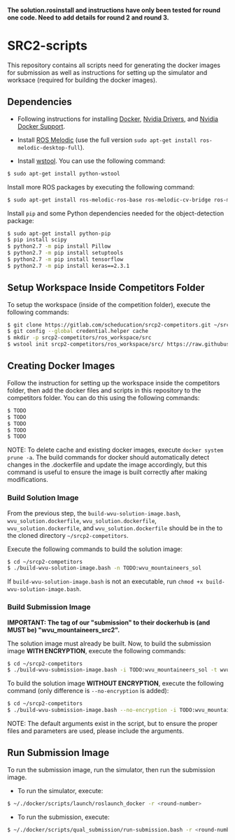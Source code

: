 **The solution.rosinstall and instructions have only been tested for round one code. Need to add details for round 2 and round 3.**

# SRC2-scripts
This repository contains all scripts need for generating the docker images for submission as well as instructions for setting up the simulator and worksace (required for building the docker images).
  
## Dependencies
* Following instructions for installing [Docker](https://gitlab.com/scheducation/srcp2-competitors/-/wikis/Documentation/Install-Run/Install-Docker), [Nvidia Drivers](https://gitlab.com/scheducation/srcp2-competitors/-/wikis/Documentation/Install-Run/Install-Nvidia-Driver), and [Nvidia Docker Support](https://gitlab.com/scheducation/srcp2-competitors/-/wikis/Documentation/Install-Run/Install-Nvidia-Docker-Support).  

* Install [ROS Melodic](http://wiki.ros.org/melodic/Installation/Ubuntu) (use the full version `sudo apt-get install ros-melodic-desktop-full`).
  
* Install [wstool](http://wiki.ros.org/wstool). You can use the following command:  
```bash
$ sudo apt-get install python-wstool
```

Install more ROS packages by executing the following command:  
```bash
$ sudo apt-get install ros-melodic-ros-base ros-melodic-cv-bridge ros-melodic-gazebo-msgs ros-melodic-image-transport ros-melodic-tf ros-melodic-pcl-conversions ros-melodic-costmap-2d ros-melodic-pcl-ros ros-melodic-nav-core ros-melodic-base-local-planner ros-melodic-tf2-geometry-msgs ros-melodic-tf2-sensor-msgs ros-melodic-navfn ros-melodic-realtime-tools ros-melodic-move-base-msgs ros-melodic-map-server ros-melodic-move-base
```  
  
Install `pip` and some Python dependencies needed for the object-detection package:  
```bash
$ sudo apt-get install python-pip
$ pip install scipy
$ python2.7 -m pip install Pillow
$ python2.7 -m pip install setuptools
$ python2.7 -m pip install tensorflow
$ python2.7 -m pip install keras==2.3.1
```  
  
## Setup Workspace Inside Competitors Folder
To setup the workspace (inside of the competition folder), execute the following commands:  
```bash
$ git clone https://gitlab.com/scheducation/srcp2-competitors.git ~/srcp2-competitors
$ git config --global credential.helper cache
$ mkdir -p srcp2-competitors/ros_workspace/src
$ wstool init srcp2-competitors/ros_workspace/src/ https://raw.githubusercontent.com/wvu-navLab/SRC2-meta/master/solution.rosinstall?token=ABXQJT2U46WGMCNQYNRVZZK7NBMVS
```  
  
## Creating Docker Images   
Follow the instruction for setting up the workspace inside the competitors folder, then add the docker files and scripts in this repository to the competitors folder. You can do this using the following commands:  
```bash
$ TODO
$ TODO
$ TODO
$ TODO
$ TODO
```  

NOTE: To delete cache and existing docker images, execute `docker system prune -a`. The build commands for docker should automatically detect changes in the .dockerfile and update the image accordingly, but this command is useful to ensure the image is built correctly after making modifications.

### Build Solution Image   
From the previous step, the `build-wvu-solution-image.bash`, `wvu_solution.dockerfile`, `wvu_solution.dockerfile`, `wvu_solution.dockerfile`, and `wvu_solution.dockerfile` should be in the to the cloned directory `~/srcp2-competitors`.  
  
Execute the following commands to build the solution image:  
```bash
$ cd ~/srcp2-competitors
$ ./build-wvu-solution-image.bash -n TODO:wvu_mountaineers_sol
```  
If `build-wvu-solution-image.bash` is not an executable, run `chmod +x build-wvu-solution-image.bash`.  
  
### Build Submission Image  
**IMPORTANT: The tag of our "submission" to their dockerhub is (and MUST be) "wvu_mountaineers_src2".**  

The solution image must already be built. Now, to build the submission image **WITH ENCRYPTION**, execute the following commands:  
```bash
$ cd ~/srcp2-competitors
$ ./build-wvu-submission-image.bash -i TODO:wvu_mountaineers_sol -t wvu_mountaineers_src2 -w /ros_workspace -p state_machine -1 sm_round1.launch -2 sm_round2.launch -3 sm_round3.launch
```   

To build the solution image **WITHOUT ENCRYPTION**, execute the following command (only difference is `--no-encryption` is added):
```bash
$ cd ~/srcp2-competitors
$ ./build-wvu-submission-image.bash --no-encryption -i TODO:wvu_mountaineers_sol -t wvu_mountaineers_src2 -w /ros_workspace -p state_machine -1 sm_round1.launch -2 sm_round2.launch -3 sm_round3.launch
```   
NOTE: The default arguments exist in the script, but to ensure the proper files and parameters are used, please include the arguments.

## Run Submission Image
To run the submission image, run the simulator, then run the submission image.
* To run the simulator, execute:
```bash
$ ~/./docker/scripts/launch/roslaunch_docker -r <round-number>
```
* To run the submission, execute:
```bash
$ ~/./docker/scripts/qual_submission/run-submission.bash -r <round-number> -t wvu_mountaineers_src2
```
